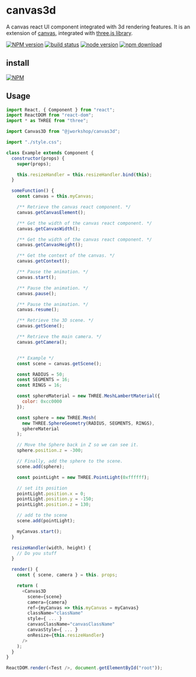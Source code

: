 # canvas3d

A canvas react UI component integrated with 3d rendering features.
It is an extension of [canvas](https://nodei.co/npm/@jworkshop/canvas),
integrated with [three.js library](https://nodei.co/npm/three).

[![NPM version][npm-image]][npm-url]
[![build status][travis-image]][travis-url]
[![node version][node-image]][node-url]
[![npm download][download-image]][download-url]

[npm-image]: http://img.shields.io/npm/v/@jworkshop/canvas3d.svg
[npm-url]: http://npmjs.org/package/@jworkshop/canvas3d
[travis-image]: https://img.shields.io/travis/JWorkshop/canvas3d.svg
[travis-url]: https://travis-ci.org/JWorkshop/canvas3d
[node-image]: https://img.shields.io/badge/node.js-%3E=_0.10-green.svg
[node-url]: http://nodejs.org/download/
[download-image]: https://img.shields.io/npm/dm/@jworkshop/canvas3d.svg
[download-url]: https://npmjs.org/package/@jworkshop/canvas3d

## install

[![NPM](https://nodei.co/npm/@jworkshop/canvas3d.png)](https://nodei.co/npm/@jworkshop/canvas3d)

## Usage

```javascript
import React, { Component } from "react";
import ReactDOM from "react-dom";
import * as THREE from "three";

import Canvas3D from "@jworkshop/canvas3d";

import "./style.css";

class Example extends Component {
  constructor(props) {
    super(props);

    this.resizeHandler = this.resizeHandler.bind(this);
  }

  someFunction() {
    const canvas = this.myCanvas;

    /** Retrieve the canvas react component. */
    canvas.getCanvasElement();

    /** Get the width of the canvas react component. */
    canvas.getCanvasWidth();

    /** Get the width of the canvas react component. */
    canvas.getCanvasHeight();

    /** Get the context of the canvas. */
    canvas.getContext();

    /** Pause the animation. */
    canvas.start();

    /** Pause the animation. */
    canvas.pause();

    /** Pause the animation. */
    canvas.resume();

    /** Retrieve the 3D scene. */
    canvas.getScene();

    /** Retrieve the main camera. */
    canvas.getCamera();


    /** Example */
    const scene = canvas.getScene();

    const RADIUS = 50;
    const SEGMENTS = 16;
    const RINGS = 16;

    const sphereMaterial = new THREE.MeshLambertMaterial({
      color: 0xcc0000
    });

    const sphere = new THREE.Mesh(
      new THREE.SphereGeometry(RADIUS, SEGMENTS, RINGS),
      sphereMaterial
    );

    // Move the Sphere back in Z so we can see it.
    sphere.position.z = -300;

    // Finally, add the sphere to the scene.
    scene.add(sphere);

    const pointLight = new THREE.PointLight(0xffffff);

    // set its position
    pointLight.position.x = 0;
    pointLight.position.y = -150;
    pointLight.position.z = 130;

    // add to the scene
    scene.add(pointLight);

    myCanvas.start();
  }

  resizeHandler(width, height) {
    // Do you stuff
  }

  render() {
    const { scene, camera } = this. props;

    return (
      <Canvas3D
        scene={scene}
        camera={camera}
        ref={myCanvas => this.myCanvas = myCanvas}
        className="className"
        style={ ... }
        canvasClassName="canvasClassName"
        canvasStyle={ ... }
        onResize={this.resizeHandler}
      />
    );
  }
}

ReactDOM.render(<Test />, document.getElementById("root"));
```
